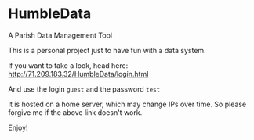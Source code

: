 # HumbleData
A Parish Data Management Tool

This is a personal project just to have fun with a data system.

If you want to take a look, head here: http://71.209.183.32/HumbleData/login.html

And use the login `guest` and the password `test` 

It is hosted on a home server, which may change IPs over time. So please forgive me if the above link doesn't work.

Enjoy!
